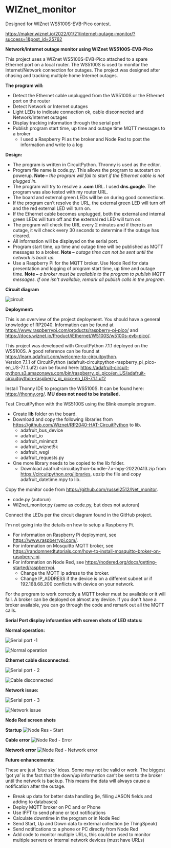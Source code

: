 # WIZnet_monitor

Designed for WIZnet WS5100S-EVB-Pico contest.

https://maker.wiznet.io/2022/01/21/internet-outage-monitor/?success=1&post_id=25762

**Network/internet outage monitor using WIZnet WS5100S-EVB-Pico**

This project uses a WIZnet WS5100S-EVB-Pico attached to a spare Ethernet port on a local router. The WS5100S is used to monitor the Internet/Network connection for outages. The project was designed after chasing and tracking multiple home Internet outages.  



**The program will:**

- Detect the Ethernet cable unplugged from the WS5100S or the Ethernet port on the router
- Detect Network or Internet outages
- Light LEDs to indicate connection ok, cable disconnected and Network/Internet outages
- Display tracking information through the serial port
- Publish program start time, up time and outage time MQTT messages to a broker
  - I used a Raspberry Pi as the broker and Node Red to post the information and write to a log 



**Design:**

- The program is written in CircuitPython. Thronny is used as the editor.
- Program file name is code.py. This allows the program to autostart on powerup. **Note –** *the program will fail to start if the Ethernet cable is not plugged in.*
- The program will try to resolve a **.com** URL. I used **dns.google**. The program was also tested with my router URL.
- The board and external green LEDs will be on during good connections.
- If the program can’t resolve the URL, the external green LED will turn off and the red external LED will turn on.
- If the Ethernet cable becomes unplugged, both the external and internal green LEDs will turn off and the external red LED will turn on.
- The program will check the URL every 2 minutes and if there is an outage, it will check every 30 seconds to determine if the outage has cleared.
- All information will be displayed on the serial port.
- Program start time, up time and outage time will be published as MQTT messages to a broker. **Note –** *outage time can not be sent until the network is back up.*
- Use a Raspberry Pi for the MQTT broker. Use Node Red for data presentation and logging of program start time, up time and outage time. **Note –** *a broker must be available to the program to publish MQTT messages. If one isn't available, remark all publish calls in the program.*


**Circuit diagram**

![circuit](https://user-images.githubusercontent.com/13513067/164536405-280b8052-20c9-4218-bf58-c11763f9d29a.jpg)


**Deployment:**

This is an overview of the project deployment. You should have a general knowledge of RP2040. Information can be found at https://www.raspberrypi.com/products/raspberry-pi-pico/ and https://docs.wiznet.io/Product/iEthernet/W5100S/w5100s-evb-pico/. 

This project was developed with CircuitPython 7.1.1 deployed on the WS5100S. A good reference can be found at https://learn.adafruit.com/welcome-to-circuitpython.   
Version 7.1.1 of CircuitPython (adafruit-circuitpython-raspberry_pi_pico-en_US-7.1.1.uf2) can be found here:
https://adafruit-circuit-python.s3.amazonaws.com/bin/raspberry_pi_pico/en_US/adafruit-circuitpython-raspberry_pi_pico-en_US-7.1.1.uf2

Install Thonny IDE to program the WS5100S. It can be found here: https://thonny.org/.
**MU does not need to be installed.**

Test CircuitPython with the WS5100S using the Blink example program. 

- Create **lib** folder on the board.
- Download and copy the following libraries from https://github.com/Wiznet/RP2040-HAT-CircuitPython to lib.
   - adafruit_bus_device
   - adafruit_io
   - adafruit_minimqtt
   - adafruit_wiznet5k
   - adafruit_wsgi
   - adafruit_requests.py
- One more library needs to be copied to the lib folder.
   - Download adafruit-circuitpython-bundle-7.x-mpy-20220413.zip from https://circuitpython.org/libraries, upzip the file and copy adafruit_datetime.mpy to lib.

Copy the monitor code from https://github.com/russel2512/Net_monitor.
- code.py (autorun)
- WIZnet_monitor.py (same as code.py, but does not autorun)

Connect the LEDs per the circuit diagram found in the GitHub project.

I'm not going into the details on how to setup a Raspberry Pi. 
- For information on Raspberry Pi deployment, see https://www.raspberrypi.com/.
- For information on Mosquitto MQTT broker, see https://randomnerdtutorials.com/how-to-install-mosquitto-broker-on-raspberry-pi.
- For information on Node Red, see https://nodered.org/docs/getting-started/raspberrypi.
  - Change the MQTT ip adress to the broker.
  - Change IP_ADDRESS if the device is on a different subnet or if 192.168.68.200 conflicts with device on your network.

For the program to work correctly a MQTT broker must be available or it will fail. A broker can be deployed on almost any device. If you don't have a broker available, you can go through the code and remark out all the MQTT calls.


**Serial Port display inforamtion with screen shots of LED status:**

**Normal operation:**

![Serial port -1](https://user-images.githubusercontent.com/13513067/164374059-c697ab57-2236-4d6c-88a4-2cc02c4e4b33.jpg)

![Normal operation](https://user-images.githubusercontent.com/13513067/164152993-e3de5b03-2e99-4964-8fc8-1f7138fec52e.jpg)

**Ethernet cable disconnected:**

![Serial port - 2](https://user-images.githubusercontent.com/13513067/164374786-9ac5ba63-d854-4d15-9d8a-aa1767f951eb.jpg)

![Cable disconnected](https://user-images.githubusercontent.com/13513067/164153130-e0c81613-63fe-4434-8425-0e4acb147726.jpg)

**Network issue:**

![Serial port - 3](https://user-images.githubusercontent.com/13513067/164514162-cff9395a-c566-405b-92af-02572847e671.jpg)

![Network issue](https://user-images.githubusercontent.com/13513067/164153191-cde6b16f-ee63-4a0d-8c0c-69a46836d010.jpg)


**Node Red screen shots**

**Startup**
![Node Res - Start](https://user-images.githubusercontent.com/13513067/164322109-1e07b24e-673f-4efc-bfd3-1f850cb42d0b.jpg)

**Cable error**
![Node Red - Error](https://user-images.githubusercontent.com/13513067/164322256-e4e98656-07a6-48fe-b4a3-0dadf79e46de.jpg)

**Network error**
![Node Red - Network error](https://user-images.githubusercontent.com/13513067/164326331-28622515-88e5-42c9-9d5f-08bc062cb3c7.jpg)


**Future enhancements:**

These are just ‘blue sky’ ideas. Some may not be valid or work. The biggest ‘got ya’ is the fact that the down/up information can’t be sent to the broker until the network is backup. This means the data will always cause a notification after the outage.

- Break up data for better data handling (ie, filling JASON fields and adding to databases)
- Deploy MQTT broker on PC and or Phone
- Use IFFT to send phone or text notifications
- Calculate downtime in the program or in Node Red
- Send Start, Up and Down data to external collection (ie ThingSpeak)
- Send notifications to a phone or PC directly from Node Red
- Add code to monitor multiple URLs, this could be used to monitor multiple servers or internal network devices (must have URLs)

